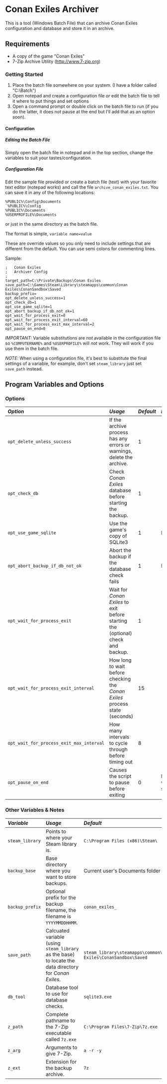  
# Conan Exiles Archiver

This is a tool (Windows Batch File) that can archive Conan Exiles configuration and database and store it in an archive.


## Requirements

* A copy of the game "Conan Exiles"
* 7-Zip Archive Utility (http://www.7-zip.org)

### Getting Started

1. Place the batch file somewhere on your system.  (I have a folder called "C:\Batch")
2. Open notepad and create a configuration file *or* edit the batch file to tell it where to put things and set options
3. Open a command prompt or double click on the batch file to run (if you do the latter, it does not pause at the end but I'll add that as an option soon).

#### Configuration
##### Editing the Batch File
 
Simply open the batch file in notepad and in the top section, change the variables to suit your tastes/configuration.

##### Configuration File

Edit the sample file provided or create a batch file (text) with your favorite text editor (notepad works) and call the file `archive_conan_exiles.txt`.  You can save it in any of the following locations:

```
%PUBLIC%\Config\Documents
`%PUBLIC%\Config
%PUBLIC%\Documents
%USERPROFILE%\Documents
```

or just in the same directory as the batch file.

The format is simple, `variable name=value`

These are override values so you only need to include settings that are different from the default.
You can use semi colons for commenting lines.

Sample:

```
;	Conan Exiles
;	Archiver Config
;
target_path=C:\Private\Backups\Conan Exiles
save_path=C:\Games\Steam\Library\steamapps\common\Conan Exiles\ConanSandbox\Saved
backup_prefix=
opt_delete_unless_success=1
opt_check_db=1
opt_use_game_sqlite=1
opt_abort_backup_if_db_not_ok=1
opt_wait_for_process_exit=0
opt_wait_for_process_exit_interval=60
opt_wait_for_process_exit_max_interval=2
opt_pause_on_end=0
```

*IMPORTANT:* Variable substitutions are *not* available in the configuration file so `%COMPUTERNAME%` and `%USERPROFILE%` will *not* work.  They will work if you use them in the batch file.

*NOTE:* When using a configuration file, it's best to substitute the final settings of a variable, for example, don't set `steam_library` just set `save_path` instead.


## Program Variables and Options

### Options

| *Option* | *Usage* | *Default* | *Notes* |
| :--- | :--- | :--- | :--- |
| `opt_delete_unless_success` | If the archive process has any errors or warnings, delete the archive. | 1 | |
| `opt_check_db` | Check *Conan Exiles* database before starting the backup. | 1 | |
| `opt_use_game_sqlite` | Use the game's copy of SQLite3 | 1 | Recommended |
| `opt_abort_backup_if_db_not_ok` | Abort the backup if the database check fails | 1 | Recommended |
| `opt_wait_for_process_exit` | Wait for *Conan Exiles* to exit before starting the (optional) check and backup. | 1 |  |
| `opt_wait_for_process_exit_interval` | How long to wait before checking the *Conan Exiles* process state (seconds) | 15 | |
| `opt_wait_for_process_exit_max_interval` | How many intervals to cycle through before timing out | 8 | |
| `opt_pause_on_end` | Causes the script to pause before exiting | 0 | Recommended when using a shortcut |


### Other Variables & Notes

| *Variable* | *Usage* | *Default* | *Notes* |
| :--- | :--- | :--- | :--- |
| `steam_library` | Points to where your Steam library is. | `C:\Program Files (x86)\Steam\` | |
| `backup_base` | Base directory where you want to store backups. | Current user's Documents folder | |
| `backup_prefix` | Optional prefix for the backup filename, the filename is `YYYYMMDDHHMM`. | `conan_exiles_` | |
| `save_path` | Calcuated variable (using `steam_library` as the base) to locate the data directory for *Conan Exiles*. | `steam_library\steamapps\common\Conan Exiles\ConanSandbox\Saved` | |
| `db_tool` | Database tool to use for database checks.  | `sqlite3.exe` | |
| `z_path` | Complete pathname to the 7-Zip executable called `7z.exe` | `C:\Program Files\7-Zip\7z.exe` | |
| `z_arg` | Arguments to give 7-Zip. | `a -r -y` | |
| `z_ext` | Extension for the backup archive. | `7z` | |
